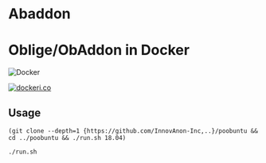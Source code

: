 # Abaddon
Oblige/ObAddon in Docker
==========

![Docker](https://github.com/InnovAnon-Inc/Abaddon/workflows/Docker/badge.svg)

[![dockeri.co](https://dockeri.co/image/innovanon/abaddon-gui)](https://hub.docker.com/r/innovanon/abaddon-gui/)

## Usage

`(git clone --depth=1 {https://github.com/InnovAnon-Inc,..}/poobuntu && cd ../poobuntu && ./run.sh 18.04)`

`./run.sh`

